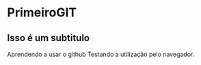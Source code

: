 # PrimeiroGIT
## Isso é um subtitulo
 Aprendendo a usar o github
 Testando a utilização pelo navegador.
